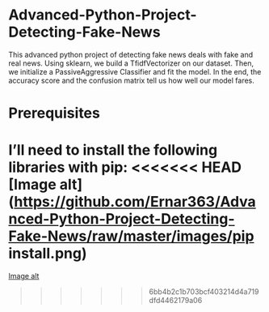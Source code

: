 # Advanced-Python-Project-Detecting-Fake-News
This advanced python project of detecting fake news deals with fake and real news. Using sklearn, we build a TfidfVectorizer on our dataset. Then, we initialize a PassiveAggressive Classifier and fit the model. In the end, the accuracy score and the confusion matrix tell us how well our model fares.

# Prerequisites
I’ll need to install the following libraries with pip:
<<<<<<< HEAD
[Image alt](https://github.com/Ernar363/Advanced-Python-Project-Detecting-Fake-News/raw/master/images/pip install.png)
=======
[Image alt](https://github.com/Ernar363/Advanced-Python-Project-Detecting-Fake-News/raw/master/images/1.png)
>>>>>>> 6bb4b2c1b703bcf403214d4a719dfd4462179a06
